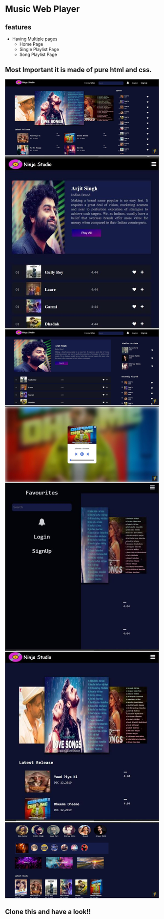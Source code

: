 # Music Web Player

## features 

- Having Multiple pages
    - Home Page
    - Single Playlist Page
    - Song Playlist Page
## Most Important it is made of pure html and css.

![](assets/Git-images/img1.jpg)
![](assets/Git-images/img2.jpg)
![](assets/Git-images/img3.jpg)
![](assets/Git-images/img4.jpg)
![](assets/Git-images/img5.jpg)
![](assets/Git-images/img6.jpg)
![](assets/Git-images/img7.jpg)

## Clone this and have a look!!
